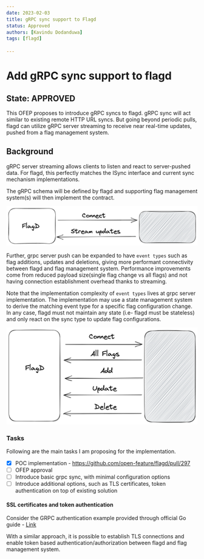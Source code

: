 ```yaml
---
date: 2023-02-03
title: gRPC sync support to Flagd
status: Approved
authors: [Kavindu Dodanduwa]
tags: [flagd]

---
```

# Add gRPC sync support to flagd

## State: APPROVED

This OFEP proposes to introduce gRPC syncs to flagd. gRPC sync will act similar to existing remote HTTP URL syncs. But
going beyond periodic pulls, flagd can utilize gRPC server streaming to receive near real-time updates, pushed from a
flag management system.

## Background

gRPC server streaming allows clients to listen and react to server-pushed data. For flagd, this perfectly matches the
ISync interface and current sync mechanism implementations.

The gRPC schema will be defined by flagd and supporting flag management system(s) will then implement the contract.

![unlabelled_image](images/ofep-fd-grpc-1.png "unlabelled_image")


Further, grpc server push can be expanded to have `event types` such as flag additions, updates and deletions, giving more
performant connectivity between flagd and flag management system. Performance improvements come from reduced payload
size(single flag change vs all flags) and not having connection establishment overhead thanks to streaming.

Note that the implementation complexity of `event types` lives at grpc server implementation. The implementation may use
a state management system to derive the matching event type for a specific flag configuration change. In any case,
flagd must not maintain any state (i.e- flagd must be stateless) and only react on the sync type to update flag 
configurations.

![unlabelled_image](images/ofep-fd-grpc-2.png "unlabelled_image")

### Tasks

Following are the main tasks I am proposing for the implementation.

- [x] POC implementation - https://github.com/open-feature/flagd/pull/297 
- [ ] OFEP approval
- [ ] Introduce basic grpc sync, with minimal configuration options
- [ ] Introduce additional options, such as TLS certificates, token authentication on top of existing solution

#### SSL certificates and token authentication

Consider the GRPC authentication example provided through official Go guide - [Link](https://github.com/grpc/grpc-go/tree/master/examples/features/authentication)

With a similar approach, it is possible to establish TLS connections and enable token based authentication/authorization
between flagd and flag management system.